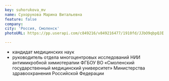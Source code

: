 ```yaml
---
key: suhorukova_mv
name: Сухорукова Марина Витальевна
feature: false
company: 
city: 'Россия, Смоленск'
photoURL: https://pp.userapi.com/c849216/v849216477/1910fd/JJbO9qbpQJE.jpg

---
```

- кандидат медицинских наук
- руководитель отдела многоцентровых исследований НИИ антимикробной химиотерапии ФГБОУ ВО «Смоленский государственный медицинский университет» Министерства здравоохранения Российской Федерации
